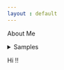 ```yaml
---
layout : default
---
```


About Me

<details>
  
<summary> Samples </summary>

 + nested list 1
 
 + nested list 2
 
 + nested list 3

    
 </details>

Hi !!
